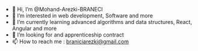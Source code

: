 - 👋 Hi, I’m @Mohand-Arezki-BRANECI
- 👀 I’m interested in web development, Software and more
- 🌱 I’m currently learning advanced algorithms and data structures, React, Angular and more
- 💞️ I’m looking for and apprenticeship contract 
- 📫 How to reach me : braniciarezki@gmail.com

<!---
Mohand-Arezki-BRANECI/Mohand-Arezki-BRANECI is a ✨ special ✨ repository because its `README.md` (this file) appears on your GitHub profile.
You can click the Preview link to take a look at your changes.
--->
